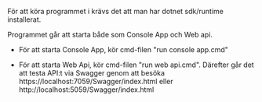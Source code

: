 
För att köra programmet i krävs det att man har dotnet sdk/runtime installerat.

Programmet går att starta både som Console App och Web api.

- För att starta Console App, kör cmd-filen "run console app.cmd"
 
- För att starta Web Api, kör cmd-filen "run web api.cmd". 
  Därefter går det att testa API:t via Swagger genom att besöka https://localhost:7059/Swagger/index.html eller http://localhost:5059/Swagger/index.html
